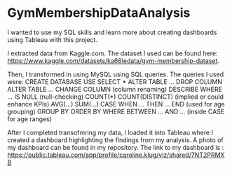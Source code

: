 # GymMembershipDataAnalysis

I wanted to use my SQL skills and learn more about creating dashboards using Tableau with this project.

I extracted data from Kaggle.com. The dataset I used can be found here: https://www.kaggle.com/datasets/ka66ledata/gym-membership-dataset.

Then, I transformed in using MySQL using SQL queries. 
The queries I used were:
  CREATE DATABASE
  USE
  SELECT *
  ALTER TABLE ... DROP COLUMN
  ALTER TABLE ... CHANGE COLUMN (column renaming)
  DESCRIBE
  WHERE ... IS NULL (null-checking)
  COUNT(*)
  COUNT(DISTINCT) (implied or could enhance KPIs)
  AVG(...)
  SUM(...)
  CASE WHEN ... THEN ... END (used for age grouping)
  GROUP BY
  ORDER BY
  WHERE BETWEEN ... AND ... (inside CASE for age ranges)

After I completed transofmring my data, I loaded it into Tableau where I created a dashboard highlighting the findings from my analysis. A photo of my dashboard can be found in my repository. The link to my dashboard is : https://public.tableau.com/app/profile/caroline.klug/viz/shared/7NT2PRMXB

  

